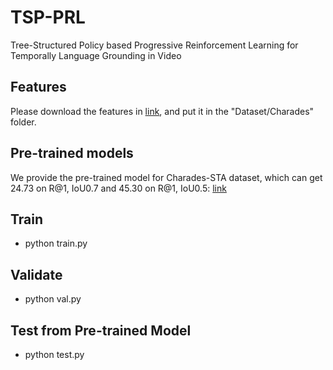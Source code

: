 # TSP-PRL
Tree-Structured Policy based Progressive Reinforcement Learning for Temporally Language Grounding in Video

## Features
Please download the features in [link](https://drive.google.com/drive/folders/1U1GEti3JjLfOAN0AhCb0VXqfGoKV9qMo?usp=sharing), and put it in the "Dataset/Charades" folder.

## Pre-trained models
We provide the pre-trained model for Charades-STA dataset, which can get 24.73 on R@1, IoU0.7 and 45.30 on R@1, IoU0.5: [link]()

## Train ###
- python train.py

## Validate ###
- python val.py

## Test from Pre-trained Model ###
- python test.py
